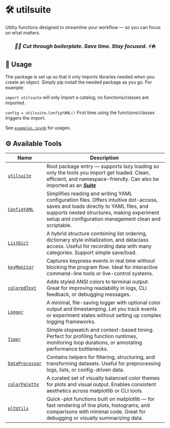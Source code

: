 # 🛠️ utilsuite

 Utility functions designed to streamline your workflow — so you can focus on what matters.

<h3 align="center"> <em>🚀✨ Cut through boilerplate. Save time. Stay focused.</em> ⚡️🔥</h3>

## 🧱 Usage
The package is set up so that it only imports libraries needed when you create an object. Simply pip install the needed package as you go. For example:

`import utilsuite` will only import a catalog; no functions/classes are imported.

`config = utilsuite.ConfigYAML()` First time using the functions/classes triggers the import.

See [`examples.ipynb`](https://github.com/zzangupenn/utilitySuite/blob/main/examples.ipynb) for usages.

## ⚙️ Available Tools
| Name             | Description |
|------------------|-------------|
| [`utilsuite`](https://github.com/zzangupenn/utilitySuite/blob/main/utilsuite/__init__.py)   | Root package entry — supports lazy loading so only the tools you import get loaded. Clean, efficient, and namespace-friendly. Can also be imported as an [***Suite***](https://github.com/zzangupenn/utilitySuite/blob/main/utilsuite/utilitySuite.py) |
| [`ConfigYAML`](https://github.com/zzangupenn/utilitySuite/blob/main/utilsuite/configyaml.py)      | Simplifies reading and writing YAML configuration files. Offers intuitive dot-access, saves and loads directly to YAML files, and supports nested structures, making experiment setup and configuration management clean and scriptable. |
| [`ListDict`](https://github.com/zzangupenn/utilitySuite/blob/main/utilsuite/listdict.py)      | A hybrid structure combining list ordering, dictionary style initialization, and dataclass access. Useful for recording data with many categories. Support simple save/load. |
| [`keyMonitor`](https://github.com/zzangupenn/utilitySuite/blob/main/utilsuite/keymonitor.py)     | Captures keypress events in real time without blocking the program flow. Ideal for interactive command-line tools or live-control systems. |
| [`coloredText`](https://github.com/zzangupenn/utilitySuite/blob/main/utilsuite/coloredtext.py)    | Adds styled ANSI colors to terminal output. Great for improving readability in logs, CLI feedback, or debugging messages. |
| [`Logger`](https://github.com/zzangupenn/utilitySuite/blob/main/utilsuite/logger.py)         | A minimal, file-saving logger with optional color output and timestamping. Let you track events or experiment states without setting up complex logging frameworks. |
| [`Timer`](https://github.com/zzangupenn/utilitySuite/blob/main/utilsuite/timer.py)          | Simple stopwatch and context-based timing. Perfect for profiling function runtimes, monitoring loop durations, or annotating performance bottlenecks. |
| [`DataProcessor`](https://github.com/zzangupenn/utilitySuite/blob/main/utilsuite/dataprocessor.py)  | Contains helpers for filtering, structuring, and transforming datasets. Useful for preprocessing logs, lists, or config-driven data. |
| [`colorPalette`](https://github.com/zzangupenn/utilitySuite/blob/main/utilsuite/colorpalette.py)   | A curated set of visually balanced color themes for plots and visual output. Enables consistent aesthetics across matplotlib or CLI tools. |
| [`pltUtils`](https://github.com/zzangupenn/utilitySuite/blob/main/utilsuite/pltutils.py)       | Quick-plot functions built on matplotlib — for fast rendering of line plots, histograms, and comparisons with minimal code. Great for debugging or visually summarizing data. |

